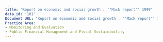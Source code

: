 ```yaml
---
title: 'Report on economic and social growth : ''Mack report'' 1999'
data_id: '181'
Document URL: 'Report on economic and social growth : ''Mack report'' 1999'
Practice Area:
- Monitoring and Evaluation
- Public Financial Management and Fiscal Sustainability
---
```


